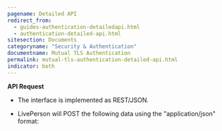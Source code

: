 ```yaml
---
pagename: Detailed API
redirect_from:
  - guides-authentication-detailedapi.html
  - authentication-detailed-api.html
sitesection: Documents
categoryname: "Security & Authentication"
documentname: Mutual TLS Authentication
permalink: mutual-tls-authentication-detailed-api.html
indicator: both
---
```


**API Request**

* The interface is implemented as REST/JSON.

*	LivePerson will POST the following data using the "application/json" format:
